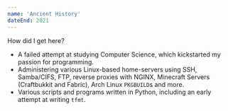 ```yaml
---
name: 'Ancient History'
dateEnd: 2021
---
```


How did I get here?

- A failed attempt at studying Computer Science, which kickstarted my passion for programming.
- Administering various Linux-based home-servers using SSH, Samba/CIFS, FTP, reverse proxies with NGINX, Minecraft Servers (Craftbukkit and Fabric), Arch Linux `PKGBUILD`s and more.
- Various scripts and programs written in Python, including an early attempt at writing `tfmt`.
